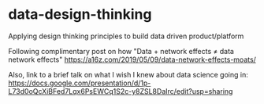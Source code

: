 # data-design-thinking
Applying design thinking principles to build data driven product/platform

Following complimentary post on how "Data + network effects ≠ data network effects"
https://a16z.com/2019/05/09/data-network-effects-moats/

Also, link to a brief talk on what I wish I knew about data science going in:
https://docs.google.com/presentation/d/1p-L73d0oQcXiBFed7Lqx6PsEWCq1S2c-y8ZSL8DaIrc/edit?usp=sharing
